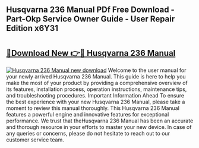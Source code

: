 ## Husqvarna 236 Manual PDf Free Download - Part-Okp Service Owner Guide - User Repair Edition x6Y31

# <h2><a href="http://cf23559.oget.top/?id=Husqvarna+236+Manual">🔗Download New 👉🔴 Husqvarna 236 Manual</a></h2>

[![Husqvarna 236 Manual new download](https://i.imgur.com/5g1atiW.png)](http://cf23559.oget.top/?id=Husqvarna+236+Manual)
Welcome to the user manual for your newly arrived Husqvarna 236 Manual. This guide is here to help you make the most of your product by providing a comprehensive overview of its features, installation process, operation instructions, maintenance tips, and troubleshooting procedures. Important Information Ahead To ensure the best experience with your new Husqvarna 236 Manual, please take a moment to review this manual thoroughly. This Husqvarna 236 Manual features a powerful engine and innovative features for exceptional performance. We trust that theHusqvarna 236 Manual has been an accurate and thorough resource in your efforts to master your new device. In case of any queries or concerns, please do not hesitate to reach out to our customer service team.
